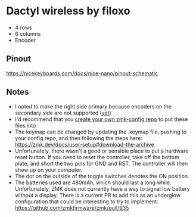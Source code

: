 # Dactyl wireless by filoxo

- 4 rows
- 6 columns
- Encoder

## Pinout



https://nicekeyboards.com/docs/nice-nano/pinout-schematic

## Notes

- I opted to make the right side primary because encoders on the secondary side are not supported ([yet](https://github.com/zmkfirmware/zmk/pull/728))
- I'd recommend that you [create your own zmk-config repo](https://zmk.dev/docs/user-setup#user-config-setup-script) to put these files into
- The keymap can be changed by updating the .keymap file, pushing to your config repo, and then following the steps here: https://zmk.dev/docs/user-setup#download-the-archive
- Unfortunately, there wasn't a good or sensible place to put a hardware reset button. If you need to reset the controller, take off the bottom plate, and short the two pins for GND and RST. The controller will then show up on your computer.
- The dot on the outside of the toggle switches denotes the ON position.
- The batteries used are 480mAh, which should last a long while. Unfortunately, ZMK does not currently have a way to signal low battery without a display. There is a current PR to add this as an underglow configuration that could be interesting to try to implement: https://github.com/zmkfirmware/zmk/pull/935
